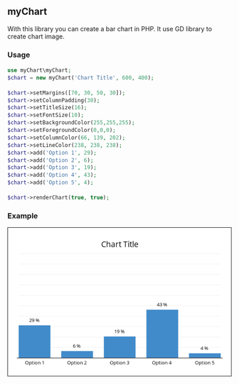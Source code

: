 ## myChart

With this library you can create a bar chart in PHP. It use GD library to create chart image.  

### Usage

```php
use myChart\myChart;
$chart = new myChart('Chart Title', 600, 400);

$chart->setMargins([70, 30, 50, 30]);
$chart->setColumnPadding(30);
$chart->setTitleSize(16);
$chart->setFontSize(10);
$chart->setBackgroundColor(255,255,255);
$chart->setForegroundColor(0,0,0);
$chart->setColumnColor(66, 139, 202);
$chart->setLineColor(238, 238, 238);
$chart->add('Option 1', 29);
$chart->add('Option 2', 6);
$chart->add('Option 3', 19);
$chart->add('Option 4', 43);
$chart->add('Option 5', 4);

$chart->renderChart(true, true);
```

### Example

![alt text](https://github.com/dawidgorecki/my-chart/blob/master/screen.png)
